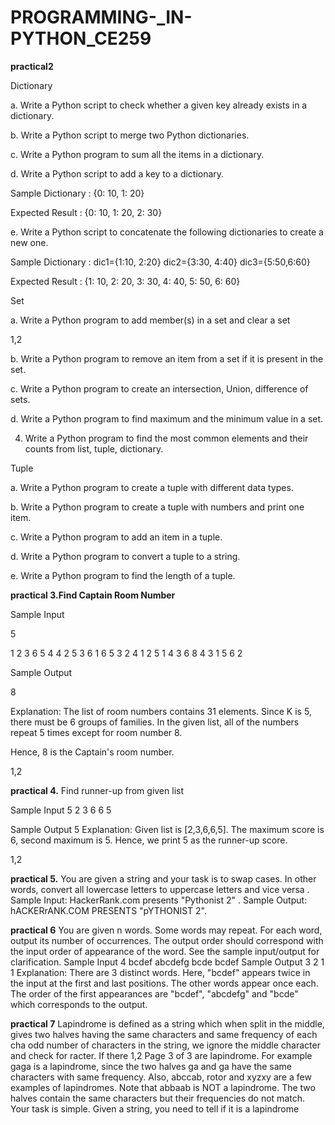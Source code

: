 # PROGRAMMING-_IN-PYTHON_CE259
**practical2**

Dictionary

a. Write a Python script to check whether a given key already exists in a
dictionary.

b. Write a Python script to merge two Python dictionaries.

c. Write a Python program to sum all the items in a dictionary.

d. Write a Python script to add a key to a dictionary.

Sample Dictionary : {0: 10, 1: 20}

Expected Result : {0: 10, 1: 20, 2: 30}

e. Write a Python script to concatenate the following dictionaries to create a
new one.

Sample Dictionary :
dic1={1:10, 2:20}
dic2={3:30, 4:40}
dic3={5:50,6:60}

Expected Result : {1: 10, 2: 20, 3: 30, 4: 40, 5: 50, 6: 60}

Set

a. Write a Python program to add member(s) in a set and clear a set

1,2

b. Write a Python program to remove an item from a set if it is present in the
set.

c. Write a Python program to create an intersection, Union, difference of sets.

d. Write a Python program to find maximum and the minimum value in a set.

4. Write a Python program to find the most common elements and their counts
from list, tuple, dictionary.


Tuple

a. Write a Python program to create a tuple with different data types.

b. Write a Python program to create a tuple with numbers and print one item.

c. Write a Python program to add an item in a tuple.

d. Write a Python program to convert a tuple to a string.

e. Write a Python program to find the length of a tuple.


**practical 3.Find Captain Room Number**

Sample Input

5

1 2 3 6 5 4 4 2 5 3 6 1 6 5 3 2 4 1 2 5 1 4 3 6 8 4 3 1 5 6 2

Sample Output

8

Explanation: The list of room numbers contains 31 elements. Since K is 5, there
must be 6 groups of families. In the given list, all of the numbers repeat 5 times
except for room number 8.

Hence, 8 is the Captain's room number.

1,2

**practical 4.** 
 Find runner-up from given list

Sample Input
5
2 3 6 6 5

Sample Output
5
Explanation: Given list is [2,3,6,6,5].
The maximum score is 6, second
maximum is 5. Hence, we print 5 as the runner-up score.

1,2

**practical 5.**
You are given a string and your task is to swap cases. In other words, convert
all lowercase letters to uppercase letters and vice versa
.
Sample Input: HackerRank.com presents "Pythonist 2"
.
Sample Output: hACKERrANK.COM PRESENTS "pYTHONIST 2".

**practical 6**
You are given n words. Some words may repeat. For each word, output its number of occurrences.
The output order should correspond with the input order of appearance of the word.
See the sample input/output for clarification.
Sample Input 4 bcdef abcdefg bcde bcdef 
Sample Output 3 2 1 1 
Explanation:
There are 3 distinct words. Here, "bcdef" appears twice in the input at the first and last positions. The other words appear once each. The order of the first appearances are "bcdef", "abcdefg" and "bcde" which corresponds to the output.

**practical 7**
Lapindrome is defined as a string which when split in the middle, gives two halves having the same 
characters and same frequency of each cha odd number of characters in the string, we ignore the middle character and check for racter. 
If there 1,2 Page 3 of 3 are lapindrome. For example gaga is a lapindrome, 
since the two halves ga and ga have the same characters with same frequency.
Also, abccab, rotor and xyzxy are a few examples of lapindromes.
Note that abbaab is NOT a lapindrome.
The two halves contain the same characters but their frequencies do not match. Your task is simple. 
Given a string, you need to tell if it is a lapindrome
